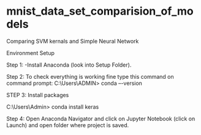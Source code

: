 # mnist_data_set_comparision_of_models
Comparing SVM kernals and Simple Neural Network

Environment Setup

Step 1:
-Install Anaconda (look into Setup Folder).

Step 2:
To check everything is working fine type this command on command prompt:
C:\Users\ADMIN> conda –-version
 

STEP 3: Install packages

C:\Users\Admin> conda install keras
 
Step 4:
Open Anaconda Navigator and click on Jupyter Notebook (click on Launch) and open folder where project is saved.
